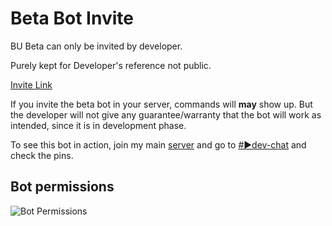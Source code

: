 # Beta Bot Invite

BU Beta can only be invited by developer.

Purely kept for Developer's reference not public.

[Invite Link](https://discord.com/api/oauth2/authorize?client_id=906818191060246559&permissions=277562263686&scope=bot%20applications.commands)

If you invite the beta bot in your server, commands will **may** show up. But the developer will not give any guarantee/warranty that the bot will work as intended, since it is in development phase.

To see this bot in action, join my main [server](https://discord.gg/MPtE9zsBs5) and go to [#►dev-chat](https://discord.com/channels/452119784503640084/881108882569711616/) and check the pins.



## Bot permissions

![Bot Permissions](https://i.imgur.com/BVGr8uB.png)
